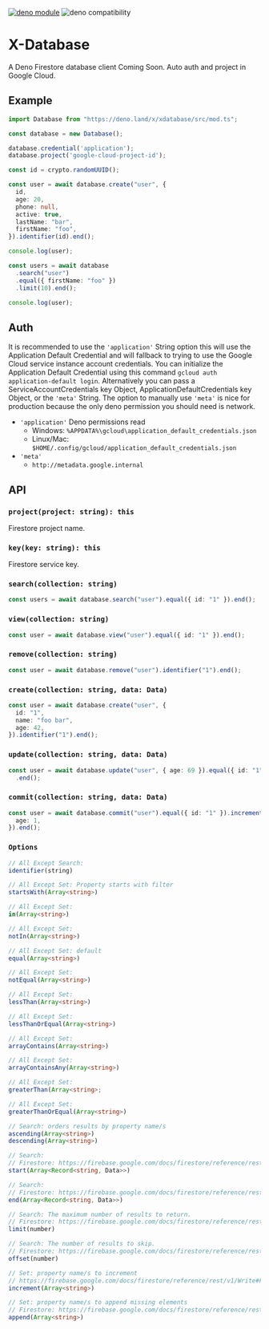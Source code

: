 [![deno module](https://shield.deno.dev/x/xdatabase)](https://deno.land/x/xdatabase)
![deno compatibility](https://shield.deno.dev/deno/^1.33.3)

# X-Database

A Deno Firestore database client Coming Soon. Auto auth and project in Google
Cloud.

## Example

```ts
import Database from "https://deno.land/x/xdatabase/src/mod.ts";

const database = new Database();

database.credential('application');
database.project('google-cloud-project-id');

const id = crypto.randomUUID();

const user = await database.create("user", {
  id,
  age: 20,
  phone: null,
  active: true,
  lastName: "bar",
  firstName: "foo",
}).identifier(id).end();

console.log(user);

const users = await database
  .search("user")
  .equal({ firstName: "foo" })
  .limit(10).end();

console.log(user);
```

## Auth
It is recommended to use the `'application'` String option this will use the Application Default Credential and will fallback to trying to use the Google Cloud service instance account credentials.
You can initialize the Application Default Credential using this command `gcloud auth application-default login`.
Alternatively you can pass a ServiceAccountCredentials key Object, ApplicationDefaultCredentials key Object, or the `'meta'` String.
The option to manually use `'meta'` is nice for production because the only deno permission you should need is network.

- `'application'` Deno permissions read
  - Windows: `%APPDATA%\gcloud\application_default_credentials.json`
  - Linux/Mac: `$HOME/.config/gcloud/application_default_credentials.json`
- `'meta'`
  - `http://metadata.google.internal`

## API

### `project(project: string): this`

Firestore project name.

### `key(key: string): this`

Firestore service key.

### `search(collection: string)`

```ts
const users = await database.search("user").equal({ id: "1" }).end();
```

### `view(collection: string)`

```ts
const user = await database.view("user").equal({ id: "1" }).end();
```

### `remove(collection: string)`

```ts
const user = await database.remove("user").identifier("1").end();
```

### `create(collection: string, data: Data)`

```ts
const user = await database.create("user", {
  id: "1",
  name: "foo bar",
  age: 42,
}).identifier("1").end();
```

### `update(collection: string, data: Data)`

```ts
const user = await database.update("user", { age: 69 }).equal({ id: "1" })
  .end();
```

### `commit(collection: string, data: Data)`

```ts
const user = await database.commit("user").equal({ id: "1" }).increment({
  age: 1,
}).end();
```

### `Options`

```ts
// All Except Search:
identifier(string)

// All Except Set: Property starts with filter
startsWith(Array<string>)

// All Except Set:
in(Array<string>)

// All Except Set:
notIn(Array<string>)

// All Except Set: default
equal(Array<string>)

// All Except Set:
notEqual(Array<string>)

// All Except Set:
lessThan(Array<string>)

// All Except Set:
lessThanOrEqual(Array<string>)

// All Except Set:
arrayContains(Array<string>)

// All Except Set:
arrayContainsAny(Array<string>)

// All Except Set:
greaterThan(Array<string>;

// All Except Set:
greaterThanOrEqual(Array<string>)

// Search: orders results by property name/s
ascending(Array<string>)
descending(Array<string>)

// Search:
// Firestore: https://firebase.google.com/docs/firestore/reference/rest/v1/StructuredQuery#FIELDS.start_at
start(Array<Record<string, Data>>)

// Search:
// Firestore: https://firebase.google.com/docs/firestore/reference/rest/v1/StructuredQuery#FIELDS.end_at
end(Array<Record<string, Data>>)

// Search: The maximum number of results to return.
// Firestore: https://firebase.google.com/docs/firestore/reference/rest/v1/StructuredQuery#FIELDS.limit
limit(number)

// Search: The number of results to skip.
// Firestore: https://firebase.google.com/docs/firestore/reference/rest/v1/StructuredQuery#FIELDS.offset
offset(number)

// Set: property name/s to increment
// https://firebase.google.com/docs/firestore/reference/rest/v1/Write#FieldTransform.FIELDS.increment
increment(Array<string>)

// Set: property name/s to append missing elements
// Firestore: https://firebase.google.com/docs/firestore/reference/rest/v1/Write#FieldTransform.FIELDS.append_missing_elements
append(Array<string>)
```

<!--
Firestore reset api docs
https://firebase.google.com/docs/firestore/reference/rest/v1/projects.databases.documents
-->
